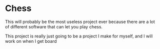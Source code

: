 # Chess

This will probably be the most useless project ever because there are a lot of different software that can let you play chess.

This project is really just going to be a project I make for myself, and I will work on when I get board

